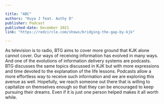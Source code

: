 ```yaml
---

title: "ABC" 
authors: "Kuya J feat. Authy D"
publisher: Podcast
published-date: December 2021
link: "https://redcircle.com/shows/bridging-the-gap-by-kjk"

---
```


As television is to radio, BTG aims to cover more ground that KJK alone cannot cover. Our ways of receiving information has evolved in many ways. And one of the evolutions of information delivery systems are podcasts. BTG discusses the same topics discussed in KJK but with more expressions and time devoted to the explanation of the life lessons.  Podcasts allow a more effortless way to receive such information and we are exploring this avenue as well. Hopefully, we reach someone out there that is willing to capitalize on themselves enough so that they can be encouraged to keep pursuing their dreams. Even if it is just one person helped makes it all worth while.  
